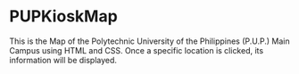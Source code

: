# PUPKioskMap 
This is the Map of the Polytechnic University of the Philippines (P.U.P.) Main Campus using HTML and CSS. Once a specific location is clicked, its information will be displayed.
